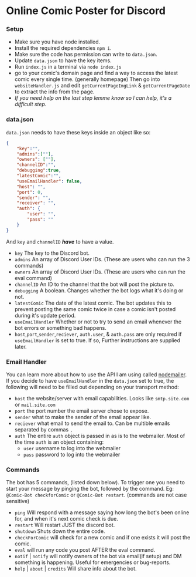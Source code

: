 # Online Comic Poster for Discord

### Setup
 * Make sure you have node installed.
 * Install the required dependencies `npm i`.
 * Make sure the code has permission can write to `data.json`.
 * Update `data.json` to have the key items.
 * Run `index.js` in a terminal via `node index.js`
 * go to your comic's domain page and find a way to access the latest comic every single time. (generally homepage) Then go into `websiteHandler.js` and edit `getCurrentPageImgLink` & `getCurrentPageDate` to extract the info from the page.
 * *If you need help on the last step lemme know so I can help, it's a difficult step.*

### data.json
`data.json` needs to have these keys inside an object like so:
```json
{
    "key":"",
    "admins":[""],
    "owners": [""],
    "channelID":"",
    "debugging":true,
    "latestComic":"",
	"useEmailHandler": false,
    "host": "",
    "port": 0,
    "sender": "",
    "receiver": "",
    "auth": {
        "user": "",
        "pass": ""
    }
}
```
And `key` and `channelID` ***have*** to have a value.
 - `key` The key to the Discord bot.
 - `admins` An array of Discord User IDs. (These are users who can run the 3 commands)
 - `owners` An array of Discord User IDs. (These are users who can run the eval command)
 - `channelID` An ID to the channel that the bot will post the picture to.
 - `debugging` A boolean. Changes whether the bot logs what it's doing or not.
 - `latestComic` The date of the latest comic. The bot updates this to prevent posting the same comic twice in case a comic isn't posted during it's update period.
 - `useEmailHandler` Whether or not to try to send an email whenever the bot errors or something bad happens. 
 - `host`,`port`,`sender`,`reciever`, `auth.user`, & `auth.pass` are only required if `useEmailHandler` is set to true. If so, Further instructions are supplied later.
 
 ### Email Handler
 You can learn more about how to use the API I am using called [nodemailer](nodemailer.com/about
 ).<br>If you decide to have `useEmailHandler` in the `data.json` set to true, the following will need to be filled out depending on your transport method:
  - `host` the website/server with email capabilities. Looks like `smtp.site.com` or `mail.site.com`
  - `port` the port number the email server chose to expose. 
  - `sender` what to make the sender of the email appear like.
  - `reciever` what email to send the email to. Can be multible emails separated by commas `,`
  - `auth` The entire `auth` object is passed in as is to the webmailer. Most of the time `auth` is an object containing:
    - `user` username to log into the webmailer
    - `pass` password to log into the webmailer
 

 
 ### Commands
 The bot has 5 commands, (listed down below). To trigger one you need to start your message by pinging the bot, followed by the command.  Eg: `@Comic-Bot checkforComic` or `@Comic-Bot restart`. (commands are not case sensitive)
 - `ping` Will respond with a message saying how long the bot's been online for, and when it's next comic check is due.
 - `restart` Will restart JUST the discord bot.
 - `shutdown` Shuts down the entire code.
 - `checkForComic` will check for a new comic and if one exists it will post the comic.
 - `eval` will run any code you post AFTER the eval command.
 - `notif` | `notify` will notify owners of the bot via email(if setup) and DM something is happening. Useful for emergencies or bug-reports.
 - `help` | `about` | `credits` Will share info about the bot.
 
